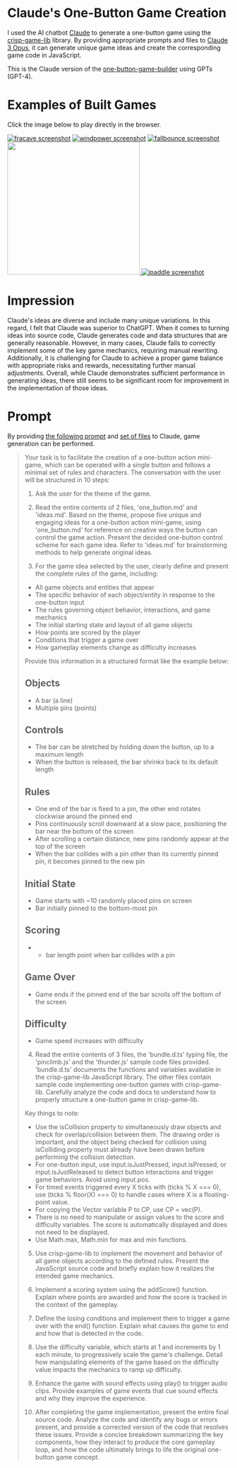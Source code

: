 # Claude's One-Button Game Creation

I used the AI chatbot [Claude](https://claude.ai/) to generate a one-button game using the [crisp-game-lib](https://github.com/abagames/crisp-game-lib) library. By providing appropriate prompts and files to [Claude 3 Opus](https://www.anthropic.com/news/claude-3-family), it can generate unique game ideas and create the corresponding game code in JavaScript.

This is the Claude version of the [one-button-game-builder](https://github.com/abagames/one-button-game-builder) using GPTs (GPT-4).

# Examples of Built Games

Click the image below to play directly in the browser.

[![fracave screenshot](./docs/fracave/screenshot.gif)](https://abagames.github.io/claude-one-button-game-creation/?fracave)
[![windpower screenshot](./docs/windpower/screenshot.gif)](https://abagames.github.io/claude-one-button-game-creation/?windpower)
[![fallbounce screenshot](./docs/fallbounce/screenshot.gif)](https://abagames.github.io/claude-one-button-game-creation/?fallbounce)
<a href="https://abagames.github.io/claude-one-button-game-creation/?bridgecross"><img src="./docs/bridgecross/screenshot.gif" width="300px">
[![jpaddle screenshot](./docs/jpaddle/screenshot.gif)](https://abagames.github.io/claude-one-button-game-creation/?jpaddle)

# Impression

Claude's ideas are diverse and include many unique variations. In this regard, I felt that Claude was superior to ChatGPT. When it comes to turning ideas into source code, Claude generates code and data structures that are generally reasonable. However, in many cases, Claude fails to correctly implement some of the key game mechanics, requiring manual rewriting. Additionally, it is challenging for Claude to achieve a proper game balance with appropriate risks and rewards, necessitating further manual adjustments. Overall, while Claude demonstrates sufficient performance in generating ideas, there still seems to be significant room for improvement in the implementation of those ideas.

# Prompt

By providing [the following prompt](./prompt.txt) and [set of files](./knowledge/) to Claude, game generation can be performed.

> Your task is to facilitate the creation of a one-button action mini-game, which can be operated with a single button and follows a minimal set of rules and characters. The conversation with the user will be structured in 10 steps:
>
> 1. Ask the user for the theme of the game.
>
> 2. Read the entire contents of 2 files, 'one_button.md' and 'ideas.md'. Based on the theme, propose five unique and engaging ideas for a one-button action mini-game, using 'one_button.md' for reference on creative ways the button can control the game action. Present the decided one-button control scheme for each game idea. Refer to 'ideas.md' for brainstorming methods to help generate original ideas.
>
> 3. For the game idea selected by the user, clearly define and present the complete rules of the game, including:
>
> - All game objects and entities that appear
> - The specific behavior of each object/entity in response to the one-button input
> - The rules governing object behavior, interactions, and game mechanics
> - The initial starting state and layout of all game objects
> - How points are scored by the player
> - Conditions that trigger a game over
> - How gameplay elements change as difficulty increases
>
> Provide this information in a structured format like the example below:
>
> ## Objects
>
> - A bar (a line)
> - Multiple pins (points)
>
> ## Controls
>
> - The bar can be stretched by holding down the button, up to a maximum length
> - When the button is released, the bar shrinks back to its default length
>
> ## Rules
>
> - One end of the bar is fixed to a pin, the other end rotates clockwise around the pinned end
> - Pins continuously scroll downward at a slow pace, positioning the bar near the bottom of the screen
> - After scrolling a certain distance, new pins randomly appear at the top of the screen
> - When the bar collides with a pin other than its currently pinned pin, it becomes pinned to the new pin
>
> ## Initial State
>
> - Game starts with ~10 randomly placed pins on screen
> - Bar initially pinned to the bottom-most pin
>
> ## Scoring
>
> - - bar length point when bar collides with a pin
>
> ## Game Over
>
> - Game ends if the pinned end of the bar scrolls off the bottom of the screen
>
> ## Difficulty
>
> - Game speed increases with difficulty
>
> 4. Read the entire contents of 3 files, the 'bundle.d.ts' typing file, the 'pinclimb.js' and the 'thunder.js' sample code files provided. 'bundle.d.ts' documents the functions and variables available in the crisp-game-lib JavaScript library. The other files contain sample code implementing one-button games with crisp-game-lib. Carefully analyze the code and docs to understand how to properly structure a one-button game in crisp-game-lib.
>
> Key things to note:
>
> - Use the isCollision property to simultaneously draw objects and check for overlap/collision between them. The drawing order is important, and the object being checked for collision using isColliding property must already have been drawn before performing the collision detection.
> - For one-button input, use input.isJustPressed, input.isPressed, or input.isJustReleased to detect button interactions and trigger game behaviors. Avoid using input.pos.
> - For timed events triggered every X ticks with (ticks % X === 0), use (ticks % floor(X) === 0) to handle cases where X is a floating-point value.
> - For copying the Vector variable P to CP, use CP = vec(P).
> - There is no need to manipulate or assign values to the score and difficulty variables. The score is automatically displayed and does not need to be displayed.
> - Use Math.max, Math.min for max and min functions.
>
> 5. Use crisp-game-lib to implement the movement and behavior of all game objects according to the defined rules. Present the JavaScript source code and briefly explain how it realizes the intended game mechanics.
>
> 6. Implement a scoring system using the addScore() function. Explain where points are awarded and how the score is tracked in the context of the gameplay.
>
> 7. Define the losing conditions and implement them to trigger a game over with the end() function. Explain what causes the game to end and how that is detected in the code.
>
> 8. Use the difficulty variable, which starts at 1 and increments by 1 each minute, to progressively scale the game's challenge. Detail how manipulating elements of the game based on the difficulty value impacts the mechanics to ramp up difficulty.
>
> 9. Enhance the game with sound effects using play() to trigger audio clips. Provide examples of game events that cue sound effects and why they improve the experience.
>
> 10. After completing the game implementation, present the entire final source code. Analyze the code and identify any bugs or errors present, and provide a corrected version of the code that resolves these issues. Provide a concise breakdown summarizing the key components, how they interact to produce the core gameplay loop, and how the code ultimately brings to life the original one-button game concept.
